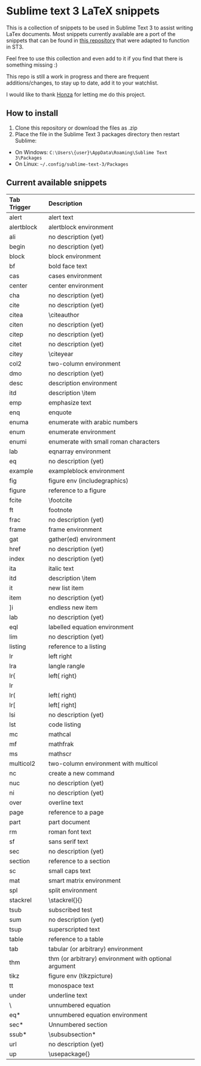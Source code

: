 # Sublime text 3 LaTeX snippets
This is a collection of snippets to be used in Sublime Text 3 to assist writing LaTex documents.
Most snippets currently available are a port of the snippets that can be found in [this repository](https://github.com/honza/vim-snippets) that were adapted to function in ST3.

Feel free to use this collection and even add to it if you find that there is something missing :)

This repo is still a work in progress and there are frequent additions/changes, to stay up to date, add it to your watchlist.

I would like to thank [Honza](https://github.com/honza) for letting me do this project.
## How to install
1. Clone this repository or download the files as .zip
2. Place the file in the Sublime Text 3 packages directory then restart Sublime:
  * On Windows: ```C:\Users\{user}\AppData\Roaming\Sublime Text 3\Packages```
  * On Linux: ```~/.config/sublime-text-3/Packages```

## Current available snippets

| Tab Trigger | Description |
| :---------- | :---------- |
| alert | alert text |
| alertblock | alertblock environment |
| ali | no description (yet) |
| begin | no description (yet) |
| block | block environment |
| bf | bold face text |
| cas | cases environment |
| center | center environment |
| cha | no description (yet) |
| cite | no description (yet) |
| citea | \citeauthor |
| citen | no description (yet) |
| citep | no description (yet) |
| citet | no description (yet) |
| citey | \citeyear |
| col2 | two-column environment |
| dmo | no description (yet) |
| desc | description environment |
| itd | description \item |
| emp | emphasize text |
| enq | enquote |
| enuma | enumerate with arabic numbers |
| enum | enumerate environment |
| enumi | enumerate with small roman characters |
| lab | eqnarray environment |
| eq | no description (yet) |
| example | exampleblock environment |
| fig | figure env (includegraphics) |
| figure | reference to a figure |
| fcite | \footcite |
| ft | footnote |
| frac | no description (yet) |
| frame | frame environment |
| gat | gather(ed) environment |
| href | no description (yet) |
| index | no description (yet) |
| ita | italic text |
| itd | description \item |
| it | new list item |
| item | no description (yet) |
| ]i | endless new item |
| lab | no description (yet) |
| eql | labelled equation environment |
| lim | no description (yet) |
| listing | reference to a listing |
| lr | left right |
| lra | langle rangle |
| lr{ | left{ right} |
| lr| | left| right| |
| lr( | left( right) |
| lr[ | left[ right] |
| lsi | no description (yet) |
| lst | code listing |
| mc | mathcal |
| mf | mathfrak |
| ms | mathscr |
| multicol2 | two-column environment with multicol |
| nc | create a new command |
| nuc | no description (yet) |
| ni | no description (yet) |
| over | overline text |
| page | reference to a page |
| part | part document |
| rm | roman font text |
| sf | sans serif text |
| sec | no description (yet) |
| section | reference to a section |
| sc | small caps text |
| mat | smart matrix environment |
| spl | split environment |
| stackrel | \stackrel{}{} |
| tsub | subscribed test |
| sum | no description (yet) |
| tsup | superscripted text |
| table | reference to a table |
| tab | tabular (or arbitrary) environment |
| thm | thm (or arbitrary) environment with optional argument |
| tikz | figure env (tikzpicture) |
| tt | monospace text |
| under | underline text |
| \ | unnumbered equation |
| eq* | unnumbered equation environment |
| sec* | Unnumbered section |
| ssub* | \subsubsection* |
| url | no description (yet) |
| up | \usepackage{} |

